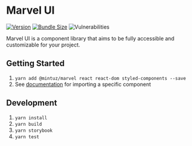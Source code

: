# Marvel UI

[![Version](https://img.shields.io/npm/v/@mintuz/marvel)](https://www.npmjs.com/package/@mintuz/marvel)
[![Bundle Size](https://img.shields.io/bundlephobia/minzip/@mintuz/marvel)](https://bundlephobia.com/result?p=@mintuz/marvel)
![Vulnerabilities](https://img.shields.io/snyk/vulnerabilities/npm/@mintuz/marvel)

Marvel UI is a component library that aims to be fully accessible and customizable for your project.

## Getting Started

1. `yarn add @mintuz/marvel react react-dom styled-components --save`
2. See [documentation](https://mintuz.github.io/marvel/) for importing a specific component

## Development

1. `yarn install`
2. `yarn build`
3. `yarn storybook`
4. `yarn test`
